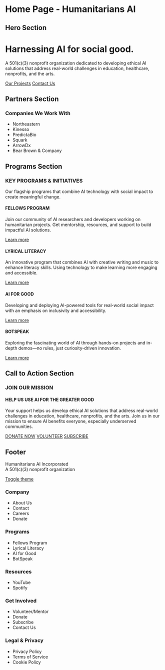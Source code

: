 # Home Page - Humanitarians AI

## Hero Section

# Harnessing AI for social good.
A 501(c)(3) nonprofit organization dedicated to developing ethical AI solutions that address real-world challenges in education, healthcare, nonprofits, and the arts.

[Our Projects](#) [Contact Us](#)

## Partners Section

### Companies We Work With
- Northeastern
- Kinesso
- PredictaBio
- Squark
- ArrowDx
- Bear Brown & Company

## Programs Section

### KEY PROGRAMS & INITIATIVES
Our flagship programs that combine AI technology with social impact to create meaningful change.

#### FELLOWS PROGRAM
Join our community of AI researchers and developers working on humanitarian projects. Get mentorship, resources, and support to build impactful AI solutions.

[Learn more](#)

#### LYRICAL LITERACY
An innovative program that combines AI with creative writing and music to enhance literacy skills. Using technology to make learning more engaging and accessible.

[Learn more](#)

#### AI FOR GOOD
Developing and deploying AI-powered tools for real-world social impact with an emphasis on inclusivity and accessibility.

[Learn more](#)

#### BOTSPEAK
Exploring the fascinating world of AI through hands-on projects and in-depth demos—no rules, just curiosity-driven innovation.

[Learn more](#)

## Call to Action Section

### JOIN OUR MISSION

#### HELP US USE AI FOR THE GREATER GOOD
Your support helps us develop ethical AI solutions that address real-world challenges in education, healthcare, nonprofits, and the arts. Join us in our mission to ensure AI benefits everyone, especially underserved communities.

[DONATE NOW](#) [VOLUNTEER](#) [SUBSCRIBE](#)

## Footer

Humanitarians AI Incorporated  
A 501(c)(3) nonprofit organization

[Toggle theme](#)

### Company
- About Us
- Contact
- Careers
- Donate

### Programs
- Fellows Program
- Lyrical Literacy
- AI for Good
- BotSpeak

### Resources
- YouTube
- Spotify

### Get Involved
- Volunteer/Mentor
- Donate
- Subscribe
- Contact Us

### Legal & Privacy
- Privacy Policy
- Terms of Service
- Cookie Policy

